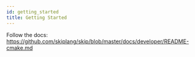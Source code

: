 ```yaml
---
id: getting_started
title: Getting Started
---
```


Follow the docs: https://github.com/skiplang/skip/blob/master/docs/developer/README-cmake.md
